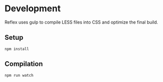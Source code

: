 # Development

Reflex uses gulp to compile LESS files into CSS and optimize the final build.

## Setup

`npm install`

## Compilation

`npm run watch`
